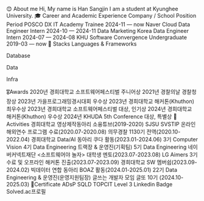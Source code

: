 😊 About me
Hi, My name is Han Sangjin
I am a student at Kyunghee University.
🎓 Career and Academic Experience
Company / School	Position	Period
POSCO DX IT Academy	Trainee	2024-11 — now
Naver Cloud	Data Engineer Intern	2024-10 — 2024-11
Data Marketing Korea	Data Engineer Intern	2024-07 — 2024-08
KHU Software Convergence	Undergraduate	2019-03 — now
🔨 Stacks
Languages & Frameworks
    
Database
 
Data
   
  
Infra
 
🎖️Awards
2020년 경희대학교 소프트웨어페스티벌 주니어상
2021년 경찰의날 경찰청장상
2023년 가을프로그래밍경시대회 우수상
2023년 경희대학교 해커톤(Khuthon) 최우수상
2023년 경희대학교 소프트웨어페스티벌 대상, 인기상
2024년 경희대학교 해커톤(Khuthon) 우수상
2024년 KHUDA 5th Conference 대상, 특별상
🎯Activities
경희대학교 영상제작동아리 소융튜브(2019-2020)
SJSU SVSTIP 온라인 해외연수 프로그램 수료(2020.07-2020.08)
의무경찰 1130기 전역(2020.10-2022.04)
경희대학교 Data/AI 동아리 쿠다 활동(2023.01-2024.06)
3기 Computer Vision
4기 Data Engineering 트랙장 & 운영진(기획팀)
5기 Data Engineering
네이버커넥트재단 <소프트웨어야 놀자> 대학생 멘토(2023.07-2023.08)
LG Aimers 3기 수료 및 오프라인 해커톤 진출(2023.07-2023.09)
경희대학교 SW 멤버쉽(2023.09-2024.02)
빅데이터 연합 동아리 BOAZ 활동(2024.01-2025.01)
22기 Data Engineering & 운영진(운영지원팀장)
글쓰는 개발자 모임 글또 10기 (2024.10-2025.03)
📖Certificate
ADsP
SQLD
TOPCIT Level 3
Linkedin Badge  Solved.ac프로필
